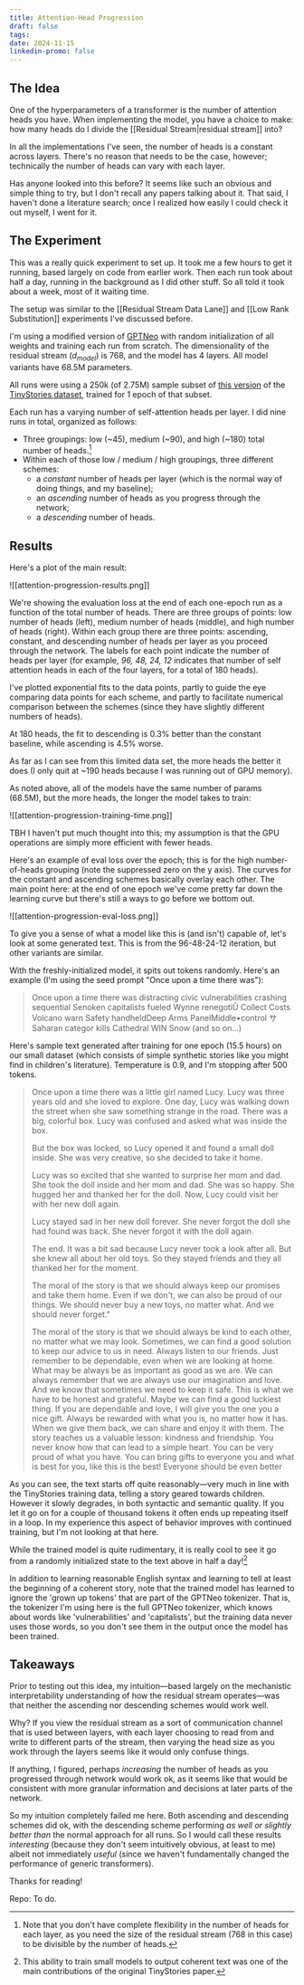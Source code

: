 ```yaml
---
title: Attention-Head Progression
draft: false
tags: 
date: 2024-11-15
linkedin-promo: false
---
```

## The Idea

One of the hyperparameters of a transformer is the number of attention heads you have. When implementing the model, you have a choice to make: how many heads do I divide the [[Residual Stream|residual stream]] into?

In all the implementations I've seen, the number of heads is a constant across layers. There's no reason that needs to be the case, however; technically the number of heads can vary with each layer.

Has anyone looked into this before? It seems like such an obvious and simple thing to try, but I don't recall any papers talking about it. That said, I haven't done a literature search; once I realized how easily I could check it out myself, I went for it.

## The Experiment

This was a really quick experiment to set up. It took me a few hours to get it running, based largely on code from earlier work. Then each run took about half a day, running in the background as I did other stuff. So all told it took about a week, most of it waiting time.

The setup was similar to the [[Residual Stream Data Lane]] and [[Low Rank Substitution]] experiments I've discussed before.

I'm using a modified version of [GPTNeo](https://huggingface.co/EleutherAI/gpt-neo-125m) with random initialization of all weights and training each run from scratch. The dimensionality of the residual stream ($d_{model}$) is 768, and the model has 4 layers. All model variants have 68.5M parameters.

All runs were using a 250k (of 2.75M) sample subset of [this version](https://huggingface.co/datasets/skeskinen/TinyStories-GPT4) of the [TinyStories dataset](https://huggingface.co/datasets/roneneldan/TinyStories), trained for 1 epoch of that subset.

Each run has a varying number of self-attention heads per layer. I did nine runs in total, organized as follows:
- Three groupings: low (~45), medium (~90), and high (~180) total number of heads.[^1]
- Within each of those low / medium / high groupings, three different schemes:
	- a *constant* number of heads per layer (which is the normal way of doing things, and my baseline);
	- an *ascending* number of heads as you progress through the network;
	- a *descending* number of heads.

## Results

Here's a plot of the main result:

![[attention-progression-results.png]]

We're showing the evaluation loss at the end of each one-epoch run as a function of the total number of heads. There are three groups of points: low number of heads (left), medium number of heads (middle), and high number of heads (right). Within each group there are three points: ascending, constant, and descending number of heads per layer as you proceed through the network. The labels for each point indicate the number of heads per layer (for example, *96, 48, 24, 12* indicates that number of self attention heads in each of the four layers, for a total of 180 heads).

I've plotted exponential fits to the data points, partly to guide the eye comparing data points for each scheme, and partly to facilitate numerical comparison between the schemes (since they have slightly different numbers of heads).

At 180 heads, the fit to descending is 0.3% better than the constant baseline, while ascending is 4.5% worse.

As far as I can see from this limited data set, the more heads the better it does (I only quit at ~190 heads because I was running out of GPU memory).

As noted above, all of the models have the same number of params (68.5M), but the more heads, the longer the model takes to train:

![[attention-progression-training-time.png]]

TBH I haven't put much thought into this; my assumption is that the GPU operations are simply more efficient with fewer heads.

Here's an example of eval loss over the epoch; this is for the high number-of-heads grouping (note the suppressed zero on the y axis). The curves for the constant and ascending schemes basically overlay each other. The main point here: at the end of one epoch we've come pretty far down the learning curve but there's still a ways to go before we bottom out.

![[attention-progression-eval-loss.png]]

To give you a sense of what a model like this is (and isn't) capable of, let's look at some generated text. This is from the 96-48-24-12 iteration, but other variants are similar.

With the freshly-initialized model, it spits out tokens randomly. Here's an example (I'm using the seed prompt "Once upon a time there was"):

> Once upon a time there was distracting civic vulnerabilities crashing sequential Senoken capitalists fueled Wynne renegotiÛ Collect Costs Volcano warn Safety handheldDeep Arms PanelMiddle•control サSaharan categor kills Cathedral WIN Snow (and so on...)

Here's sample text generated after training for one epoch (15.5 hours) on our small dataset (which consists of simple synthetic stories like you might find in children's literature). Temperature is 0.9, and I'm stopping after 500 tokens.

> Once upon a time there was a little girl named Lucy. Lucy was three years old and she loved to explore. One day, Lucy was walking down the street when she saw something strange in the road. There was a big, colorful box. Lucy was confused and asked what was inside the box.
> 
> But the box was locked, so Lucy opened it and found a small doll inside. She was very creative, so she decided to take it home.
> 
> Lucy was so excited that she wanted to surprise her mom and dad. She took the doll inside and her mom and dad. She was so happy. She hugged her and thanked her for the doll. Now, Lucy could visit her with her new doll again.
> 
> Lucy stayed sad in her new doll forever. She never forgot the doll she had found was back. She never forgot it with the doll again.
> 
> The end. It was a bit sad because Lucy never took a look after all. But she knew all about her old toys. So they stayed friends and they all thanked her for the moment.
> 
> The moral of the story is that we should always keep our promises and take them home. Even if we don't, we can also be proud of our things. We should never buy a new toys, no matter what. And we should never forget."
> 
> The moral of the story is that we should always be kind to each other, no matter what we may look. Sometimes, we can find a good solution to keep our advice to us in need. Always listen to our friends. Just remember to be dependable, even when we are looking at home. What may be always be as important as good as we are. We can always remember that we are always use our imagination and love. And we know that sometimes we need to keep it safe. This is what we have to be honest and grateful. Maybe we can find a good luckiest thing. If you are dependable and love, I will give you the one you a nice gift. Always be rewarded with what you is, no matter how it has. When we give them back, we can share and enjoy it with them. The story teaches us a valuable lesson: kindness and friendship. You never know how that can lead to a simple heart. You can be very proud of what you have. You can bring gifts to everyone you and what is best for you, like this is the best! Everyone should be even better

As you can see, the text starts off quite reasonably—very much in line with the TinyStories training data, telling a story geared towards children. However it slowly degrades, in both syntactic and semantic quality. If you let it go on for a couple of thousand tokens it often ends up repeating itself in a loop. In my experience this aspect of behavior improves with continued training, but I'm not looking at that here.

While the trained model is quite rudimentary, it is really cool to see it go from a randomly initialized state to the text above in half a day![^2]

In addition to learning reasonable English syntax and learning to tell at least the beginning of a coherent story, note that the trained model has learned to ignore the 'grown up tokens' that are part of the GPTNeo tokenizer. That is, the tokenizer I'm using here is the full GPTNeo tokenizer, which knows about words like 'vulnerabilities' and 'capitalists', but the training data never uses those words, so you don't see them in the output once the model has been trained.

## Takeaways

Prior to testing out this idea, my intuition—based largely on the mechanistic interpretability understanding of how the residual stream operates—was that neither the ascending nor descending schemes would work well.

Why? If you view the residual stream as a sort of communication channel that is used between layers, with each layer choosing to read from and write to different parts of the stream, then varying the head size as you work through the layers seems like it would only confuse things.

If anything, I figured, perhaps *increasing* the number of heads as you progressed through network would work ok, as it seems like that would be consistent with more granular information and decisions at later parts of the network.

So my intuition completely failed me here. Both ascending and descending schemes did ok, with the descending scheme performing *as well or slightly better than* the normal approach for all runs. So I would call these results *interesting* (because they don't seem intuitively obvious, at least to me) albeit not immediately *useful* (since we haven't fundamentally changed the performance of generic transformers).

Thanks for reading!

Repo: To do.

[^1]: Note that you don't have complete flexibility in the number of heads for each layer, as you need the size of the residual stream (768 in this case) to be divisible by the number of heads.

[^2]: This ability to train small models to output coherent text was one of the main contributions of the original TinyStories paper.
